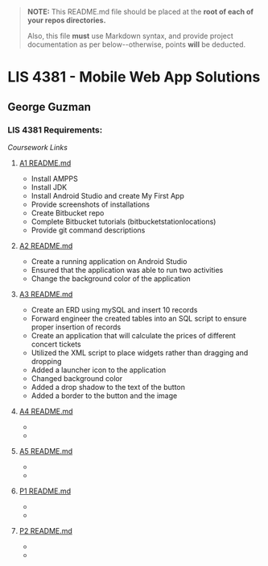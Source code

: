 > **NOTE:** This README.md file should be placed at the **root of each of your repos directories.**
>
>Also, this file **must** use Markdown syntax, and provide project documentation as per below--otherwise, points **will** be deducted.
>

# LIS 4381 - Mobile Web App Solutions

## George Guzman

### LIS 4381 Requirements:

*Coursework Links*


1. [A1 README.md](https://bitbucket.org/geo2298/lis4381/src/master/a1/)

    * Install AMPPS
    * Install JDK
    * Install Android Studio and create My First App
    * Provide screenshots of installations
    * Create Bitbucket repo
    * Complete Bitbucket tutorials (bitbucketstationlocations)
    * Provide git command descriptions

2. [A2 README.md](https://bitbucket.org/geo2298/lis4381/src/master/a2/)

    * Create a running application on Android Studio
    * Ensured that the application was able to run two activities
    * Change the background color of the application

3. [A3 README.md](https://bitbucket.org/geo2298/lis4381/src/master/a3/)

    * Create an ERD using mySQL and insert 10 records
    * Forward engineer the created tables into an SQL script to ensure proper insertion of records
    * Create an application that will calculate the prices of different concert tickets
    * Utilized the XML script to place widgets rather than dragging and dropping
    * Added a launcher icon to the application
    * Changed background color
    * Added a drop shadow to the text of the button
    * Added a border to the button and the image

4. [A4 README.md](https://bitbucket.org/geo2298/lis4381/src/master/a4/)

    *
    *

5. [A5 README.md](https://bitbucket.org/geo2298/lis4381/src/master/a5/)

    *
    *

6. [P1 README.md](https://bitbucket.org/geo2298/lis4381/src/master/p1/)

    *
    *

7. [P2 README.md](https://bitbucket.org/geo2298/lis4381/src/master/p2/)

    *
    *
